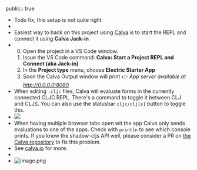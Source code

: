 public:: true

- Todo fix, this setup is not quite right
-
- Easiest way to hack on this project using [Calva](https://calva.io) is to start the REPL and connect it using **Calva Jack-in**
- 0. Open the project in a VS Code window.
  1. Issue the VS Code command: **Calva: Start a Project REPL and Connect (aka Jack-in)**
  2. In the **Project type** menu, choose **Electric Starter App**
  3. Soon the Calva Output window will print _👉 App server available at http://0.0.0.0:8080_
- When editing `.cljc` files, Calva will evaluate forms in the currently connected CLJC REPL. There's a command to toggle it between CLJ and CLJS. You can also use the statusbar `cljc/clj[s]` button to toggle this.
- ![](calva-cljc-repl-toggle.png)
- When having multiple browser tabs open wit the app Calva only sends evaluations to one of the apps. Check with `println` to see which console prints. If you know the shadow-cljs API well, please consider a PR on  [the Calva repository](https://github.com/BetterThanTomorrow/calva) to fix this problem.
- See [calva.io](https://calva.io) for more.
-
- ![image.png](../assets/image_1679521184906_0.png)